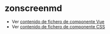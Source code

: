 # zonscreenmd

 - Ver [contenido de fichero de componente Vue](./zonscreenmd.vue)
 - Ver [contenido de fichero de componente CSS](./zonscreenmd.css)
